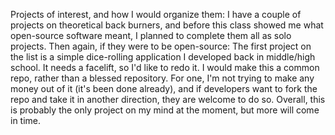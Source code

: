 Projects of interest, and how I would organize them:
I have a couple of projects on theoretical back burners, and before this class showed me what open-source software meant, I planned to complete them all as solo projects. Then again, if they were to be open-source:
The first project on the list is a simple dice-rolling application I developed back in middle/high school. It needs a facelift, so I'd like to redo it. I would make this a common repo, rather than a blessed repository. For one, I'm not trying to make any money out of it (it's been done already), and if developers want to fork the repo and take it in another direction, they are welcome to do so.
Overall, this is probably the only project on my mind at the moment, but more will come in time.

